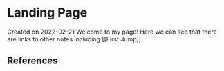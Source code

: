# Landing Page
Created on  2022-02-21
Welcome to my page! Here we can see that there are links to other notes including [[First Jump]]



## References
[^1]:
[^2]:
[^3]:
[^4]: